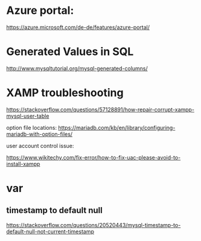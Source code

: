 
# Azure portal:

https://azure.microsoft.com/de-de/features/azure-portal/

# Generated Values in SQL

http://www.mysqltutorial.org/mysql-generated-columns/

# XAMP troubleshooting

https://stackoverflow.com/questions/57128891/how-repair-corrupt-xampp-mysql-user-table

option file locations:
https://mariadb.com/kb/en/library/configuring-mariadb-with-option-files/

user account control issue:

https://www.wikitechy.com/fix-error/how-to-fix-uac-please-avoid-to-install-xampp

# var

## timestamp to default null

https://stackoverflow.com/questions/20520443/mysql-timestamp-to-default-null-not-current-timestamp
